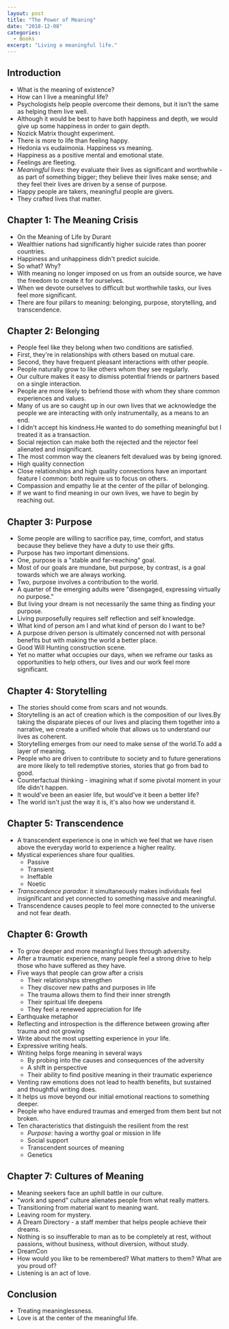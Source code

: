 ```yaml
---
layout: post
title: "The Power of Meaning"
date: "2018-12-08"
categories:
  - Books
excerpt: "Living a meaningful life."
---
```


## Introduction

- What is the meaning of existence?
- How can I live a meaningful life?
- Psychologists help people overcome their demons, but it isn't the same as helping them live well.
- Although it would be best to have both happiness and depth, we would give up some happiness in order to gain depth.
- Nozick Matrix thought experiment.
- There is more to life than feeling happy.
- Hedonia vs eudaimonia. Happiness vs meaning.
- Happiness as a positive mental and emotional state.
- Feelings are fleeting.
- *Meaningful lives*: they evaluate their lives as significant and worthwhile - as part of something bigger; they believe their lives make sense; and they feel their lives are driven by a sense of purpose.
- Happy people are takers, meaningful people are givers.
- They crafted lives that matter.

## Chapter 1: The Meaning Crisis

- On the Meaning of Life by Durant
- Wealthier nations had significantly higher suicide rates than poorer countries.
- Happiness and unhappiness didn't predict suicide.
- So what? Why?
- With meaning no longer imposed on us from an outside source, we have the freedom to create it for ourselves.
- When we devote ourselves to difficult but worthwhile tasks, our lives feel more significant.
- There are four pillars to meaning: belonging, purpose, storytelling, and transcendence.

## Chapter 2: Belonging

- People feel like they belong when two conditions are satisfied.
- First, they're in relationships with others based on mutual care.
- Second, they have frequent pleasant interactions with other people.
- People naturally grow to like others whom they see regularly.
- Our culture makes it easy to dismiss potential friends or partners based on a single interaction.
- People are more likely to befriend those with whom they share common experiences and values.
- Many of us are so caught up in our own lives that we acknowledge the people we are interacting with only instrumentally, as a means to an end.
- I didn't accept his kindness.He wanted to do something meaningful but I treated it as a transaction.
- Social rejection can make both the rejected and the rejector feel alienated and insignificant.
- The most common way the cleaners felt devalued was by being ignored.
- High quality connection
- Close relationships and high quality connections have an important feature I common: both require us to focus on others.
- Compassion and empathy lie at the center of the pillar of belonging.
- If we want to find meaning in our own lives, we have to begin by reaching out.

## Chapter 3: Purpose

- Some people are willing to sacrifice pay, time, comfort, and status because they believe they have a duty to use their gifts.
- Purpose has two important dimensions.
- One, purpose is a "stable and far-reaching" goal.
- Most of our goals are mundane, but purpose, by contrast, is a goal towards which we are always working.
- Two, purpose involves a contribution to the world.
- A quarter of the emerging adults were "disengaged, expressing virtually no purpose."
- But living your dream is not necessarily the same thing as finding your purpose.
- Living purposefully requires self reflection and self knowledge.
- What kind of person am I and what kind of person do I want to be?
- A purpose driven person is ultimately concerned not with personal benefits but with making the world a better place.
- Good Will Hunting construction scene.
- Yet no matter what occupies our days, when we reframe our tasks as opportunities to help others, our lives and our work feel more significant.

## Chapter 4: Storytelling

- The stories should come from scars and not wounds.
- Storytelling is an act of creation which is the composition of our lives.By taking the disparate pieces of our lives and placing them together into a narrative, we create a unified whole that allows us to understand our lives as coherent.
- Storytelling emerges from our need to make sense of the world.To add a layer of meaning.
- People who are driven to contribute to society and to future generations are more likely to tell redemptive stories, stories that go from bad to good.
- Counterfactual thinking - imagining what if some pivotal moment in your life didn't happen.
- It would've been an easier life, but would've it been a better life?
- The world isn't just the way it is, it's also how we understand it.

## Chapter 5: Transcendence

- A transcendent experience is one in which we feel that we have risen above the everyday world to experience a higher reality.
- Mystical experiences share four qualities.
    - Passive
    - Transient
    - Ineffable
    - Noetic
- *Transcendence paradox*: it simultaneously makes individuals feel insignificant and yet connected to something massive and meaningful.
- Transcendence causes people to feel more connected to the universe and not fear death.

## Chapter 6: Growth

- To grow deeper and more meaningful lives through adversity.
- After a traumatic experience, many people feel a strong drive to help those who have suffered as they have.
- Five ways that people can grow after a crisis
    - Their relationships strengthen
    - They discover new paths and purposes in life
    - The trauma allows them to find their inner strength
    - Their spiritual life deepens
    - They feel a renewed appreciation for life
- Earthquake metaphor
- Reflecting and introspection is the difference between growing after trauma and not growing
- Write about the most upsetting experience in your life.
- Expressive writing heals.
- Writing helps forge meaning in several ways
    - By probing into the causes and consequences of the adversity
    - A shift in perspective
    - Their ability to find positive meaning in their traumatic experience
- Venting raw emotions does not lead to health benefits, but sustained and thoughtful writing does.
- It helps us move beyond our initial emotional reactions to something deeper.
- People who have endured traumas and emerged from them bent but not broken.
- Ten characteristics that distinguish the resilient from the rest
    - *Purpose*: having a worthy goal or mission in life
    - Social support
    - Transcendent sources of meaning
    - Genetics

## Chapter 7: Cultures of Meaning

- Meaning seekers face an uphill battle in our culture.
- "work and spend" culture alienates people from what really matters.
- Transitioning from material want to meaning want.
- Leaving room for mystery.
- A Dream Directory - a staff member that helps people achieve their dreams.
- Nothing is so insufferable to man as to be completely at rest, without passions, without business, without diversion, without study.
- DreamCon
- How would you like to be remembered? What matters to them? What are you proud of?
- Listening is an act of love.

## Conclusion

- Treating meaninglessness.
- Love is at the center of the meaningful life.

